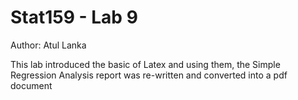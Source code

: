 # Stat159 - Lab 9

Author: Atul Lanka

This lab introduced the basic of Latex and using them, the Simple Regression Analysis report was re-written and converted into a pdf document
